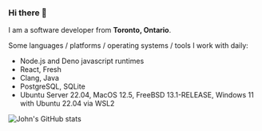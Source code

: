 ### Hi there 👋

I am a software developer from **Toronto, Ontario**.

Some languages / platforms / operating systems / tools I work with daily:
- Node.js and Deno javascript runtimes
- React, Fresh
- Clang, Java
- PostgreSQL, SQLite
- Ubuntu Server 22.04, MacOS 12.5, FreeBSD 13.1-RELEASE, Windows 11 with Ubuntu 22.04 via WSL2


![John's GitHub stats](https://github-readme-stats.vercel.app/api?username=jlcarveth&show_icons=true&theme=radical)
